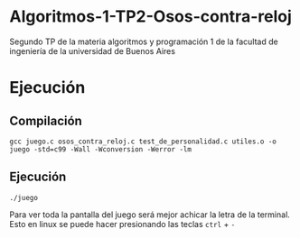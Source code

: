 # Algoritmos-1-TP2-Osos-contra-reloj

Segundo TP de la materia algoritmos y programación 1 de la facultad de ingeniería de la universidad de Buenos Aires

# Ejecución

## Compilación 

`gcc juego.c osos_contra_reloj.c test_de_personalidad.c utiles.o -o juego -std=c99 -Wall -Wconversion -Werror -lm`

## Ejecución

`./juego`

Para ver toda la pantalla del juego será mejor achicar la letra de la terminal. Esto en linux se puede hacer presionando las teclas `ctrl` + `-`
